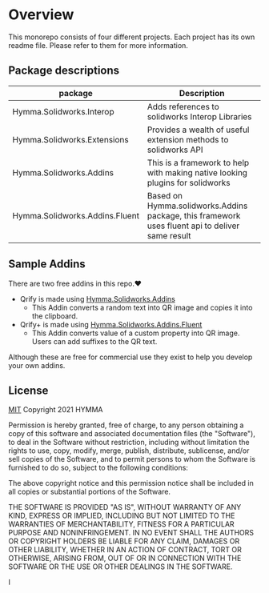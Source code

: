 # Overview

This monorepo consists of four different projects. Each project has its own readme file. Please refer to them for more information.
## Package descriptions

| package  | Description  |
|---|---|
| Hymma.Solidworks.Interop  | Adds references to solidworks Interop Libraries  |
| Hymma.Solidworks.Extensions  | Provides a wealth of useful extension methods to solidworks API|
| Hymma.Solidworks.Addins  | This is a framework to help with making native looking plugins for solidworks|
| Hymma.Solidworks.Addins.Fluent  | Based on Hymma.solidworks.Addins package, this framework uses fluent api to deliver same result | 

## Sample Addins
 There are two free addins in this repo.:heart:  
 - Qrify is made using [Hymma.Solidworks.Addins](Hymma.Solidworks.Addins)
 	- This Addin converts a random text into QR image and copies it into the clipboard.
 - Qrify+ is made using [Hymma.Solidworks.Addins.Fluent](Hymma.Solidworks.Addins.Fluent)
 	- This Addin converts value of a custom property into QR image. Users can add suffixes to the QR text. 

Although these are free for commercial use they exist to help you develop your own addins. 

## License
[MIT](https://opensource.org/licenses.MIT)
Copyright 2021 HYMMA

Permission is hereby granted, free of charge, to any person obtaining a copy of this software and associated documentation files (the "Software"), to deal in the Software without restriction, including without limitation the rights to use, copy, modify, merge, publish, distribute, sublicense, and/or sell copies of the Software, and to permit persons to whom the Software is furnished to do so, subject to the following conditions:

The above copyright notice and this permission notice shall be included in all copies or substantial portions of the Software.

THE SOFTWARE IS PROVIDED "AS IS", WITHOUT WARRANTY OF ANY KIND, EXPRESS OR IMPLIED, INCLUDING BUT NOT LIMITED TO THE WARRANTIES OF MERCHANTABILITY, FITNESS FOR A PARTICULAR PURPOSE AND NONINFRINGEMENT. IN NO EVENT SHALL THE AUTHORS OR COPYRIGHT HOLDERS BE LIABLE FOR ANY CLAIM, DAMAGES OR OTHER LIABILITY, WHETHER IN AN ACTION OF CONTRACT, TORT OR OTHERWISE, ARISING FROM, OUT OF OR IN CONNECTION WITH THE SOFTWARE OR THE USE OR OTHER DEALINGS IN THE SOFTWARE.



I